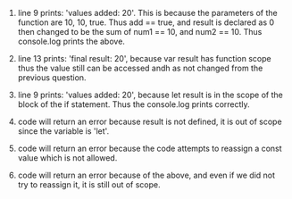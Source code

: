 1. line 9 prints: 'values added:  20'. This is because the parameters of the function are 10, 10, true. Thus add == true, and result is declared as 0 then changed to be the sum of num1 == 10, and num2 == 10. Thus console.log prints the above.

2. line 13 prints: 'final result:  20', because var result has function scope thus the value still can be accessed andh as not changed from the previous question.

3. line 9 prints: 'values added:  20', because let result is in the scope of the block of the if statement. Thus the console.log prints correctly.

4. code will return an error because result is not defined, it is out of scope since the variable is 'let'.

5. code will return an error because the code attempts to reassign a const value which is not allowed.

6. code will return an error because of the above, and even if we did not try to reassign it, it is still out of scope.